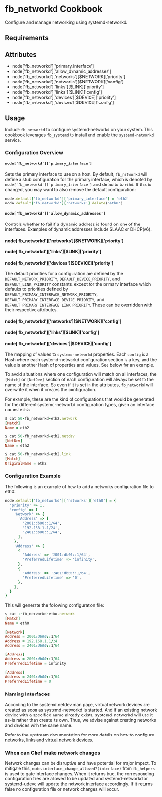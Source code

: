 fb_networkd Cookbook
====================
Configure and manage networking using systemd-networkd.

Requirements
------------

Attributes
----------
* node['fb_networkd']['primary_interface']
* node['fb_networkd']['allow_dynamic_addresses']
* node['fb_networkd']['networks'][$NETWORK]['priority']
* node['fb_networkd']['networks'][$NETWORK]['config']
* node['fb_networkd']['links'][$LINK]['priority']
* node['fb_networkd']['links'][$LINK]['config']
* node['fb_networkd']['devices'][$DEVICE]['priority']
* node['fb_networkd']['devices'][$DEVICE]['config']

Usage
-----
Include `fb_networkd` to configure systemd-networkd on your system. This cookbook
leverages `fb_systemd` to install and enable the `systemd-networkd` service.

### Configuration Overview

#### `node['fb_networkd']['primary_interface']`
Sets the primary interface to use on a host. By default, `fb_networkd` will
define a stub configuration for the primary interface, which is denoted by
`node['fb_networkd']['primary_interface']` and defaults to `eth0`. If this is
changed, you may want to also remove the default configuration:

```ruby
node.default['fb_networkd']['primary_interface'] = 'eth2'
node.default['fb_networkd']['networks'].delete('eth0')
```

#### `node['fb_networkd']['allow_dynamic_addresses']`
Controls whether to fail if a dynamic address is found on one of the
interfaces. Examples of dynamic addresses include SLAAC or DHCP(v6).

#### node['fb_networkd']['networks'][$NETWORK]['priority']
#### node['fb_networkd']['links'][$LINK]['priority']
#### node['fb_networkd']['devices'][$DEVICE]['priority']
The default priorities for a configuration are defined by the
`DEFAULT_NETWORK_PRIORITY`, `DEFAULT_DEVICE_PRIORITY`, and
`DEFAULT_LINK_PRIORITY` constants, except for the primary interface which
defaults to priorities defined by `DEFAULT_PRIMARY_INTERFACE_NETWORK_PRIORITY`,
`DEFAULT_PRIMARY_INTERFACE_DEVICE_PRIORITY`, and
`DEFAULT_PRIMARY_INTERFACE_LINK_PRIORITY`. These can be overridden with their
respective attributes.

#### node['fb_networkd']['networks'][$NETWORK]['config']
#### node['fb_networkd']['links'][$LINK]['config']
#### node['fb_networkd']['devices'][$DEVICE]['config']
The mapping of values to `systemd-networkd` properties. Each `config` is a Hash
where each systemd-networkd configuration section is a key, and the value is
another Hash of properties and values. See below for an example.

To avoid situations where one configuration will match on all interfaces, the
`[Match]` or `[NetDev]` section of each configuration will always be set to the
name of the interface. So even if it is set in the attributes, `fb_networkd`
will overwrite it when it creates the configuration.

For example, these are the kind of configurations that would be generated for
the different systemd-networkd configuration types, given an interface named
`eth2`:

```ruby
$ cat 50-fb_networkd-eth2.network
[Match]
Name = eth2

$ cat 50-fb_networkd-eth2.netdev
[NetDev]
Name = eth2

$ cat 50-fb_networkd-eth2.link
[Match]
OriginalName = eth2
```

### Configuration Example

The following is an example of how to add a networks configuration file to
eth0:

```ruby
node.default['fb_networkd']['networks']['eth0'] = {
  'priority' => 1,
  'config' => {
    'Network' => {
      'Address' => [
        '2001:db00::1/64',
        '192.168.1.1/24',
        '2401:db00::1/64',
      ],
    },
    'Address' => [
      {
        'Address' => '2001:db00::1/64',
        'PreferredLifetime' => 'infinity',
      },
      {
        'Address' => '2401:db00::1/64',
        'PreferredLifetime' => '0',
      },
    ],
  }
}
```

This will generate the following configuration file:

```ruby
$ cat 1-fb_networkd-eth0.network
[Match]
Name = eth0

[Network]
Address = 2001:db00::1/64
Address = 192.168.1.1/24
Address = 2401:db00::1/64

[Address]
Address = 2001:db00::1/64
PreferredLifetime = infinity

[Address]
Address = 2401:db00::1/64
PreferredLifetime = 0
```

### Naming Interfaces
According to the systemd.netdev man page, virtual network devices are created as
soon as systemd-networkd is started. And if an existing network device with a
specified name already exists, systemd-networkd will use it as-is rather than
create its own. Thus, we advise against creating networks and devices with the
same name.

Refer to the upstream documentation for more details on how to configure
[networks](https://www.freedesktop.org/software/systemd/man/systemd.network.html),
[links](https://www.freedesktop.org/software/systemd/man/systemd.link.html) and
[virtual network devices](https://www.freedesktop.org/software/systemd/man/systemd.netdev.html).

### When can Chef make network changes
Network changes can be disruptive and have potential for major impact. To
mitigate this, `node.interface_change_allowed?(interface)` from `fb_helpers`
is used to gate interface changes. When it returns true, the corresponding
configuration files are allowed to be updated and systemd-networkd or
systemd-udevd will update the network interface accordingly. If it returns
false no configuration file or network changes will occur.

